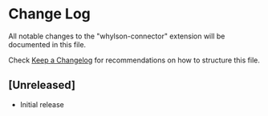 # Change Log

All notable changes to the "whylson-connector" extension will be documented in this file.

Check [Keep a Changelog](http://keepachangelog.com/) for recommendations on how to structure this file.

## [Unreleased]

- Initial release
